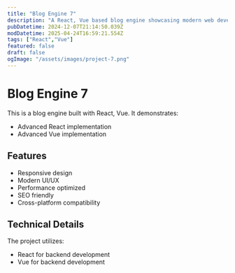 ```yaml
---
title: "Blog Engine 7"
description: "A React, Vue based blog engine showcasing modern web development practices"
pubDatetime: 2024-12-07T21:14:50.039Z
modDatetime: 2025-04-24T16:59:21.554Z
tags: ["React","Vue"]
featured: false
draft: false
ogImage: "/assets/images/project-7.png"
---
```


# Blog Engine 7

This is a blog engine built with React, Vue. It demonstrates:

- Advanced React implementation
- Advanced Vue implementation

## Features

- Responsive design
- Modern UI/UX
- Performance optimized
- SEO friendly
- Cross-platform compatibility

## Technical Details

The project utilizes:

- React for backend development
- Vue for backend development
